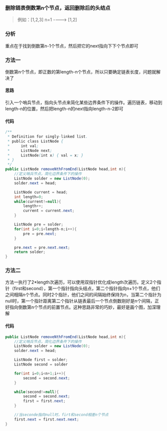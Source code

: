 ### 删除链表倒数第n个节点，返回删除后的头结点

> 例如：[1,2,3]  n=1 ---->  [1,2]


### 分析
重点在于找到倒数第n-1个节点，然后把它的next指向下下个节点即可


### 方法一

倒数第n个节点，即正数的第length-n个节点，所以只要确定链表长度，问题就解决了

#### 思路

引入一个哨兵节点，指向头节点来简化某些边界条件下的操作。遍历链表，移动到length-n的位置，然后把length-n的next指向length-n-2即可

#### 代码
```java
/**
 * Definition for singly-linked list.
 * public class ListNode {
 *     int val;
 *     ListNode next;
 *     ListNode(int x) { val = x; }
 * }
 */
public ListNode removeNthFromEnd(ListNode head,int n){
    //定义哨兵节点，简化边界条件下的操作
    ListNode solder = new ListNode(0);
    solder.next = head;

    ListNode current = head;
    int length=0;
    while(current!=null){
        length++;
        current = current.next;
    }

    ListNode pre = solder;
    for(int i=0;i<length-n;i++){
        pre = pre.next;
    }  

    pre.next = pre.next.next;
    return solder; 
}
```

### 方法二
方法一执行了2*length次遍历，可以使用双指针优化成length次遍历。定义2个指针（first和second），第一个指针指向头结点，第二个指针指向n+1个节点，他们之间相隔n个节点。同时2个指针，他们之间的间隔始终保持为n，当第二个指针为null时，第一个指针距离第二个指针从链表最后一个节点倒数刚好是n个间隔，正好指向倒数第n个节点的前置节点。这种思路非常的巧妙，最好是画个图，加深理解

#### 代码

```java
public ListNode removeNthFromEnd(ListNode head,int n){
    //定义哨兵节点，简化边界条件下的操作
    ListNode solder = new ListNode(0);
    solder.next = head;

    ListNode first = solder;
    ListNode second = solder

    for(int i=0;i<n+1;i++){
        second = second.next;
    }

    while(second!=null){
        second = second.next;
        first = first.next;
    }

    //当seconde指向null时，firt和second相差n个节点
    first.next = first.next.next;
}

```
